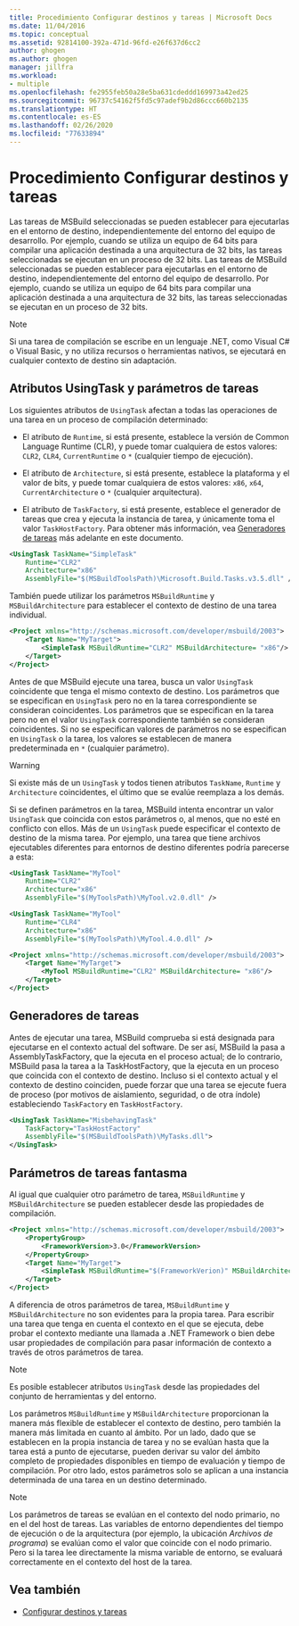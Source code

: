 ```yaml
---
title: Procedimiento Configurar destinos y tareas | Microsoft Docs
ms.date: 11/04/2016
ms.topic: conceptual
ms.assetid: 92814100-392a-471d-96fd-e26f637d6cc2
author: ghogen
ms.author: ghogen
manager: jillfra
ms.workload:
- multiple
ms.openlocfilehash: fe2955feb50a28e5ba631cdeddd169973a42ed25
ms.sourcegitcommit: 96737c54162f5fd5c97adef9b2d86ccc660b2135
ms.translationtype: HT
ms.contentlocale: es-ES
ms.lasthandoff: 02/26/2020
ms.locfileid: "77633894"
---
```

# <a name="how-to-configure-targets-and-tasks"></a>Procedimiento Configurar destinos y tareas

Las tareas de MSBuild seleccionadas se pueden establecer para ejecutarlas en el entorno de destino, independientemente del entorno del equipo de desarrollo. Por ejemplo, cuando se utiliza un equipo de 64 bits para compilar una aplicación destinada a una arquitectura de 32 bits, las tareas seleccionadas se ejecutan en un proceso de 32 bits.
Las tareas de MSBuild seleccionadas se pueden establecer para ejecutarlas en el entorno de destino, independientemente del entorno del equipo de desarrollo. Por ejemplo, cuando se utiliza un equipo de 64 bits para compilar una aplicación destinada a una arquitectura de 32 bits, las tareas seleccionadas se ejecutan en un proceso de 32 bits.

> [!NOTE]
> Si una tarea de compilación se escribe en un lenguaje .NET, como Visual C# o Visual Basic, y no utiliza recursos o herramientas nativos, se ejecutará en cualquier contexto de destino sin adaptación.

## <a name="usingtask-attributes-and-task-parameters"></a>Atributos UsingTask y parámetros de tareas

Los siguientes atributos de `UsingTask` afectan a todas las operaciones de una tarea en un proceso de compilación determinado:

- El atributo de `Runtime`, si está presente, establece la versión de Common Language Runtime (CLR), y puede tomar cualquiera de estos valores: `CLR2`, `CLR4`, `CurrentRuntime` o `*` (cualquier tiempo de ejecución).

- El atributo de `Architecture`, si está presente, establece la plataforma y el valor de bits, y puede tomar cualquiera de estos valores: `x86`, `x64`, `CurrentArchitecture` o `*` (cualquier arquitectura).

- El atributo de `TaskFactory`, si está presente, establece el generador de tareas que crea y ejecuta la instancia de tarea, y únicamente toma el valor `TaskHostFactory`. Para obtener más información, vea [Generadores de tareas](#task-factories) más adelante en este documento.

```xml
<UsingTask TaskName="SimpleTask"
    Runtime="CLR2"
    Architecture="x86"
    AssemblyFile="$(MSBuildToolsPath)\Microsoft.Build.Tasks.v3.5.dll" />
```

También puede utilizar los parámetros `MSBuildRuntime` y `MSBuildArchitecture` para establecer el contexto de destino de una tarea individual.

```xml
<Project xmlns="http://schemas.microsoft.com/developer/msbuild/2003">
    <Target Name="MyTarget">
        <SimpleTask MSBuildRuntime="CLR2" MSBuildArchitecture= "x86"/>
    </Target>
</Project>
```

Antes de que MSBuild ejecute una tarea, busca un valor `UsingTask` coincidente que tenga el mismo contexto de destino. Los parámetros que se especifican en `UsingTask` pero no en la tarea correspondiente se consideran coincidentes. Los parámetros que se especifican en la tarea pero no en el valor `UsingTask` correspondiente también se consideran coincidentes. Si no se especifican valores de parámetros no se especifican en `UsingTask` o la tarea, los valores se establecen de manera predeterminada en `*` (cualquier parámetro).

> [!WARNING]
> Si existe más de un `UsingTask` y todos tienen atributos `TaskName`, `Runtime` y `Architecture` coincidentes, el último que se evalúe reemplaza a los demás.

 Si se definen parámetros en la tarea, MSBuild intenta encontrar un valor `UsingTask` que coincida con estos parámetros o, al menos, que no esté en conflicto con ellos. Más de un `UsingTask` puede especificar el contexto de destino de la misma tarea. Por ejemplo, una tarea que tiene archivos ejecutables diferentes para entornos de destino diferentes podría parecerse a esta:

```xml
<UsingTask TaskName="MyTool"
    Runtime="CLR2"
    Architecture="x86"
    AssemblyFile="$(MyToolsPath)\MyTool.v2.0.dll" />

<UsingTask TaskName="MyTool"
    Runtime="CLR4"
    Architecture="x86"
    AssemblyFile="$(MyToolsPath)\MyTool.4.0.dll" />

<Project xmlns="http://schemas.microsoft.com/developer/msbuild/2003">
    <Target Name="MyTarget">
        <MyTool MSBuildRuntime="CLR2" MSBuildArchitecture= "x86"/>
    </Target>
</Project>

```

## <a name="task-factories"></a>Generadores de tareas

Antes de ejecutar una tarea, MSBuild comprueba si está designada para ejecutarse en el contexto actual del software. De ser así, MSBuild la pasa a AssemblyTaskFactory, que la ejecuta en el proceso actual; de lo contrario, MSBuild pasa la tarea a la TaskHostFactory, que la ejecuta en un proceso que coincida con el contexto de destino. Incluso si el contexto actual y el contexto de destino coinciden, puede forzar que una tarea se ejecute fuera de proceso (por motivos de aislamiento, seguridad, o de otra índole) estableciendo `TaskFactory` en `TaskHostFactory`.

```xml
<UsingTask TaskName="MisbehavingTask"
    TaskFactory="TaskHostFactory"
    AssemblyFile="$(MSBuildToolsPath)\MyTasks.dll">
</UsingTask>
```

## <a name="phantom-task-parameters"></a>Parámetros de tareas fantasma

Al igual que cualquier otro parámetro de tarea, `MSBuildRuntime` y `MSBuildArchitecture` se pueden establecer desde las propiedades de compilación.

```xml
<Project xmlns="http://schemas.microsoft.com/developer/msbuild/2003">
    <PropertyGroup>
        <FrameworkVersion>3.0</FrameworkVersion>
    </PropertyGroup>
    <Target Name="MyTarget">
        <SimpleTask MSBuildRuntime="$(FrameworkVerion)" MSBuildArchitecture= "x86"/>
    </Target>
</Project>
```

A diferencia de otros parámetros de tarea, `MSBuildRuntime` y `MSBuildArchitecture` no son evidentes para la propia tarea. Para escribir una tarea que tenga en cuenta el contexto en el que se ejecuta, debe probar el contexto mediante una llamada a .NET Framework o bien debe usar propiedades de compilación para pasar información de contexto a través de otros parámetros de tarea.

> [!NOTE]
> Es posible establecer atributos `UsingTask` desde las propiedades del conjunto de herramientas y del entorno.

Los parámetros `MSBuildRuntime` y `MSBuildArchitecture` proporcionan la manera más flexible de establecer el contexto de destino, pero también la manera más limitada en cuanto al ámbito. Por un lado, dado que se establecen en la propia instancia de tarea y no se evalúan hasta que la tarea está a punto de ejecutarse, pueden derivar su valor del ámbito completo de propiedades disponibles en tiempo de evaluación y tiempo de compilación. Por otro lado, estos parámetros solo se aplican a una instancia determinada de una tarea en un destino determinado.

> [!NOTE]
> Los parámetros de tareas se evalúan en el contexto del nodo primario, no en el del host de tareas. Las variables de entorno dependientes del tiempo de ejecución o de la arquitectura (por ejemplo, la ubicación *Archivos de programa*) se evalúan como el valor que coincide con el nodo primario. Pero si la tarea lee directamente la misma variable de entorno, se evaluará correctamente en el contexto del host de la tarea.

## <a name="see-also"></a>Vea también

- [Configurar destinos y tareas](../msbuild/configuring-targets-and-tasks.md)
